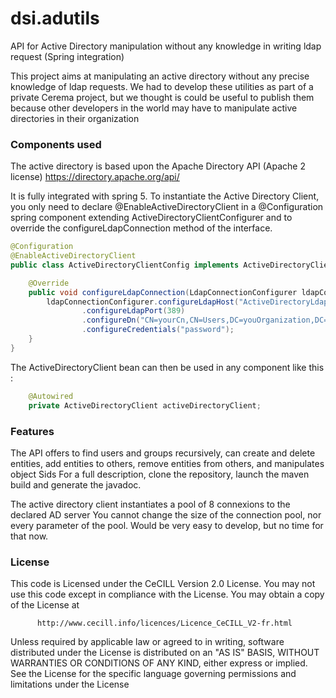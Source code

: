 # dsi.adutils
API for Active Directory manipulation without any knowledge in writing ldap request (Spring integration)

This project aims at manipulating an active directory without any precise knowledge of ldap requests.
We had to develop these utilities as part of a private Cerema project, but we thought is could be useful to publish them because other developers in the world may have to manipulate active directories in their organization

### Components used
The active directory is based upon the Apache Directory API (Apache 2 license)
https://directory.apache.org/api/

It is fully integrated with spring 5.
To instantiate the Active Directory Client, you only need to declare @EnableActiveDirectoryClient in a @Configuration spring component extending ActiveDirectoryClientConfigurer and to override the configureLdapConnection method of the interface.
```java
@Configuration
@EnableActiveDirectoryClient
public class ActiveDirectoryClientConfig implements ActiveDirectoryClientConfigurer {

    @Override
    public void configureLdapConnection(LdapConnectionConfigurer ldapConnectionConfigurer) {
        ldapConnectionConfigurer.configureLdapHost("ActiveDirectoryLdapServer")'
                .configureLdapPort(389)
                .configureDn("CN=yourCn,CN=Users,DC=youOrganization,DC=org")
                .configureCredentials("password");
    }
}
```
The ActiveDirectoryClient bean can then be used in any component like this :
```java
    @Autowired
    private ActiveDirectoryClient activeDirectoryClient;
```
### Features
The API offers to find users and groups recursively, can create and delete entities, add entities to others, remove entities from others, and manipulates object Sids
For a full description, clone the repository, launch the maven build and generate the javadoc.

The active directory client instantiates a pool of 8 connexions to the declared AD server
You cannot change the size of the connection pool, nor every parameter of the pool. Would be very easy to develop, but no time for that now.

### License
This code is Licensed under the CeCILL Version 2.0 License.
You may not use this code except in compliance with the License.
You may obtain a copy of the License at

          http://www.cecill.info/licences/Licence_CeCILL_V2-fr.html
          
Unless required by applicable law or agreed to in writing, software distributed under the License is distributed on an "AS IS" BASIS, WITHOUT WARRANTIES OR CONDITIONS OF ANY KIND, either express or implied.
See the License for the specific language governing permissions and limitations under the License
